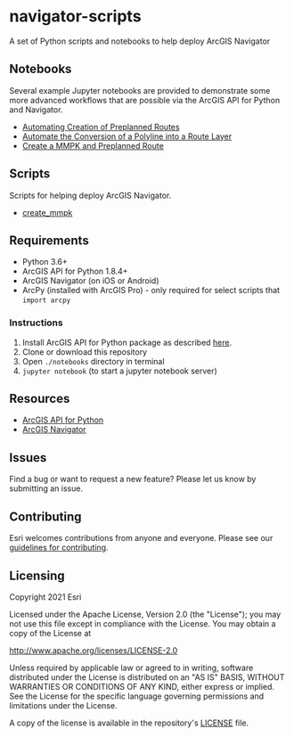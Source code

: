 # navigator-scripts

A set of Python scripts and notebooks to help deploy ArcGIS Navigator

## Notebooks

Several example Jupyter notebooks are provided to demonstrate some more advanced workflows that are possible via the ArcGIS API for Python and Navigator.
- [Automating Creation of Preplanned Routes](notebooks/Automating_Creation_of_Preplanned_Routes.ipynb)
- [Automate the Conversion of a Polyline into a Route Layer](notebooks/Automate_the_Conversion_of_a_Polyline_into_a_Route_Layer.ipynb)
- [Create a MMPK and Preplanned Route](notebooks/Create_a_MMPK_and_Preplanned_Route.ipynb)

## Scripts

Scripts for helping deploy ArcGIS Navigator.
- [create_mmpk](scripts/create_mmpk.py)


## Requirements
- Python 3.6+
- ArcGIS API for Python 1.8.4+
- ArcGIS Navigator (on iOS or Android)
- ArcPy (installed with ArcGIS Pro) - only required for select scripts that `import arcpy`

### Instructions

1. Install ArcGIS API for Python package as described [here](https://developers.arcgis.com/python/guide/install-and-set-up/).
2. Clone or download this repository
3. Open `./notebooks` directory in terminal
3. `jupyter notebook` (to start a jupyter notebook server)

## Resources

 * [ArcGIS API for Python](https://developers.arcgis.com/python)
 * [ArcGIS Navigator](https://www.esri.com/en-us/arcgis/products/arcgis-navigator/overview)

## Issues

Find a bug or want to request a new feature?  Please let us know by submitting an issue.

## Contributing

Esri welcomes contributions from anyone and everyone.
Please see our [guidelines for contributing](https://github.com/esri/contributing).

## Licensing

Copyright 2021 Esri

Licensed under the Apache License, Version 2.0 (the "License");
you may not use this file except in compliance with the License.
You may obtain a copy of the License at

http://www.apache.org/licenses/LICENSE-2.0

Unless required by applicable law or agreed to in writing, software
distributed under the License is distributed on an "AS IS" BASIS,
WITHOUT WARRANTIES OR CONDITIONS OF ANY KIND, either express or implied.
See the License for the specific language governing permissions and
limitations under the License.

A copy of the license is available in the repository's
[LICENSE](LICENSE) file.
